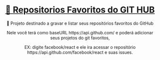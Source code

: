 <h1 align="center">
    <a href="https://pt-br.reactjs.org/">🔗 Repositorios Favoritos do GIT HUB</a>
</h1>
<p align="center">🚀 Projeto destinado a gravar e listar seus repositórios favoritos do GitHub</p>

<p align="center">Nele você terá como baseURL https://api.github.com/ e poderá adicionar seus projetos do git favoritos,</p>
<p align="center">EX: digite facebook/react e ele ira acessar o repositório https://api.github.com/facebook/react e suas issues.</p>

